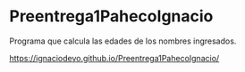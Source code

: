 # Preentrega1PahecoIgnacio

Programa que calcula las edades de los nombres ingresados. 

https://ignaciodevo.github.io/Preentrega1PahecoIgnacio/
